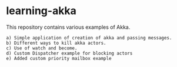 # learning-akka


This repository contains various examples of Akka.
```
a) Simple application of creation of akka and passing messages.
b) Different ways to kill akka actors.
c) Use of watch and become.
d) Custom Dispatcher example for blocking actors
e) Added custom priority mailbox example
```
